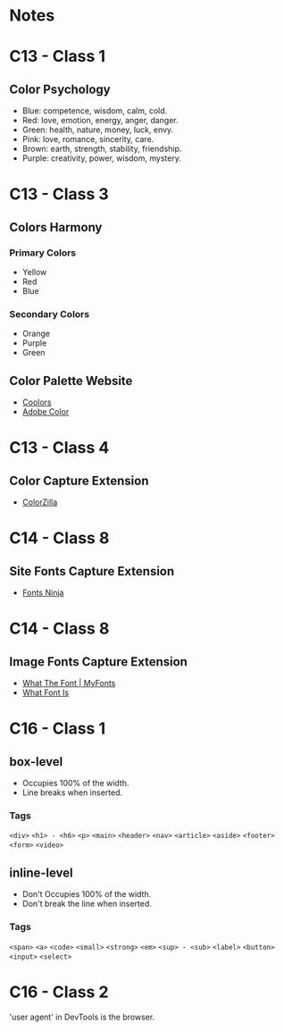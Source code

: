# Notes

# C13 - Class 1

## Color Psychology

* Blue: competence, wisdom, calm, cold.
* Red: love, emotion, energy, anger, danger.
* Green: health, nature, money, luck, envy.
* Pink: love, romance, sincerity, care.
* Brown: earth, strength, stability, friendship.
* Purple: creativity, power, wisdom, mystery.

# C13 - Class 3

## Colors Harmony

### Primary Colors

* Yellow
* Red
* Blue

### Secondary Colors

* Orange
* Purple
* Green

## Color Palette Website

* [Coolors](https://coolors.co/)
* [Adobe Color](https://color.adobe.com/pt/create)

# C13 - Class 4

## Color Capture Extension

* [ColorZilla](https://chrome.google.com/webstore/detail/colorzilla/bhlhnicpbhignbdhedgjhgdocnmhomnp)


# C14 - Class 8

## Site Fonts Capture Extension

* [Fonts Ninja](https://chrome.google.com/webstore/detail/fonts-ninja/eljapbgkmlngdpckoiiibecpemleclhh)

# C14 - Class 8

## Image Fonts Capture Extension

* [What The Font | MyFonts](https://www.myfonts.com/pages/whatthefont)
* [What Font Is](https://www.whatfontis.com/)

# C16 - Class 1

## box-level

* Occupies 100% of the width.
* Line breaks when inserted.

### Tags

`<div>`
`<h1> - <h6>`
`<p>`
`<main>`
`<header>`
`<nav>`
`<article>`
`<aside>`
`<footer>`
`<form>`
`<video>`

## inline-level

* Don't Occupies 100% of the width.
* Don't break the line when inserted.

### Tags
`<span>`
`<a>`
`<code>`
`<small>`
`<strong>`
`<em>`
`<sup> - <sub>`
`<label>`
`<button>`
`<input>`
`<select>`

# C16 - Class 2

'user agent' in DevTools is the browser.